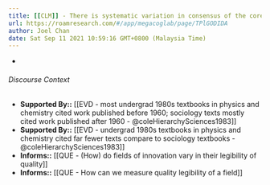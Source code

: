 ```yaml
---
title: [[CLM]] - There is systematic variation in consensus of the core knowledge of fields - [[@coleHierarchySciences1983]]
url: https://roamresearch.com/#/app/megacoglab/page/TPlGODIDA
author: Joel Chan
date: Sat Sep 11 2021 10:59:16 GMT+0800 (Malaysia Time)
---
```


- 

###### Discourse Context

- **Supported By::** [[EVD - most undergrad 1980s textbooks in physics and chemistry cited work published before 1960; sociology texts mostly cited work published after 1960 - @coleHierarchySciences1983]]
- **Supported By::** [[EVD - undergrad 1980s textbooks in physics and chemistry cited far fewer texts compare to sociology textbooks - @coleHierarchySciences1983]]
- **Informs::** [[QUE - (How) do fields of innovation vary in their legibility of quality]]
- **Informs::** [[QUE - How can we measure quality legibility of a field]]
